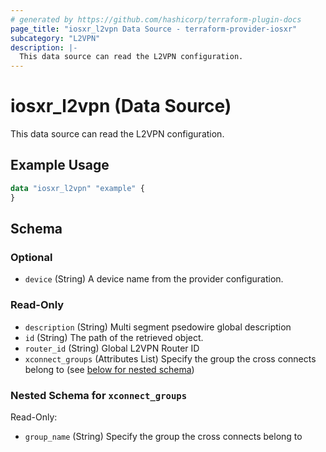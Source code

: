 ```yaml
---
# generated by https://github.com/hashicorp/terraform-plugin-docs
page_title: "iosxr_l2vpn Data Source - terraform-provider-iosxr"
subcategory: "L2VPN"
description: |-
  This data source can read the L2VPN configuration.
---
```


# iosxr_l2vpn (Data Source)

This data source can read the L2VPN configuration.

## Example Usage

```terraform
data "iosxr_l2vpn" "example" {
}
```

<!-- schema generated by tfplugindocs -->
## Schema

### Optional

- `device` (String) A device name from the provider configuration.

### Read-Only

- `description` (String) Multi segment psedowire global description
- `id` (String) The path of the retrieved object.
- `router_id` (String) Global L2VPN Router ID
- `xconnect_groups` (Attributes List) Specify the group the cross connects belong to (see [below for nested schema](#nestedatt--xconnect_groups))

<a id="nestedatt--xconnect_groups"></a>
### Nested Schema for `xconnect_groups`

Read-Only:

- `group_name` (String) Specify the group the cross connects belong to
